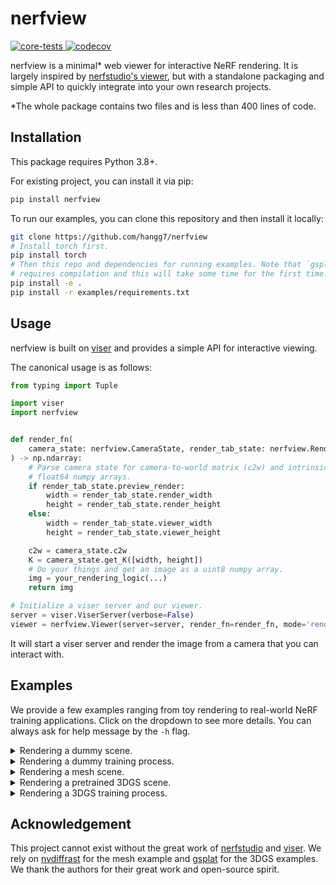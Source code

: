 # nerfview

<p align="left">
    <a href="https://github.com/hangg7/nerfview/actions/workflows/core_tests.yml">
        <img alt="core-tests" src="https://github.com/hangg7/nerfview/actions/workflows/core_tests.yml/badge.svg?branch=main" />
    </a>
    <a href="https://pypi.org/project/nerfview/">
        <img alt="codecov" src="https://img.shields.io/pypi/pyversions/nerfview" />
    </a>
</p>

nerfview is a minimal\* web viewer for interactive NeRF rendering. It is largely
inspired by [nerfstudio's
viewer](https://github.com/nerfstudio-project/nerfstudio), but with a
standalone packaging and simple API to quickly integrate into your own research
projects.

\*The whole package contains two files and is less than 400 lines of code.

## Installation

This package requires Python 3.8+.

For existing project, you can install it via pip:

```bash
pip install nerfview
```

To run our examples, you can clone this repository and then install it locally:

```bash
git clone https://github.com/hangg7/nerfview
# Install torch first.
pip install torch
# Then this repo and dependencies for running examples. Note that `gsplat`
# requires compilation and this will take some time for the first time.
pip install -e .
pip install -r examples/requirements.txt
```

## Usage

nerfview is built on [viser](https://viser.studio/latest/) and provides a
simple API for interactive viewing.

The canonical usage is as follows:

```python
from typing import Tuple

import viser
import nerfview


def render_fn(
    camera_state: nerfview.CameraState, render_tab_state: nerfview.RenderTabState
) -> np.ndarray:
    # Parse camera state for camera-to-world matrix (c2w) and intrinsic (K) as
    # float64 numpy arrays.
    if render_tab_state.preview_render:
        width = render_tab_state.render_width
        height = render_tab_state.render_height
    else:
        width = render_tab_state.viewer_width
        height = render_tab_state.viewer_height

    c2w = camera_state.c2w
    K = camera_state.get_K([width, height])
    # Do your things and get an image as a uint8 numpy array.
    img = your_rendering_logic(...)
    return img

# Initialize a viser server and our viewer.
server = viser.ViserServer(verbose=False)
viewer = nerfview.Viewer(server=server, render_fn=render_fn, mode='rendering')
```

It will start a viser server and render the image from a camera that you can interact with.

## Examples

We provide a few examples ranging from toy rendering to real-world NeRF training
applications. Click on the dropdown to see more details. You can always ask for
help message by the `-h` flag.

<details>
<summary>Rendering a dummy scene.</summary>
<br>
    
https://github.com/hangg7/nerfview/assets/10098306/53a41fac-bce7-4820-be75-f90483bc22a0

This example is the best starting point to understand the basic API.

```bash
python examples/00_dummy_rendering.py
```

</details>

<details>
<summary>Rendering a dummy training process.</summary>
<br>
    
https://github.com/hangg7/nerfview/assets/10098306/8b13ca4a-6aaa-46a7-a333-b889c2a4ac15

This example is the best starting point to understand the API for training time
update.

```bash
python examples/01_dummy_training.py
```

</details>

<details>
<summary>Rendering a mesh scene.</summary>
<br>
    
https://github.com/hangg7/nerfview/assets/10098306/84c9993f-82a3-48fb-9786-b5205bffcd6f

This example showcases how to interactively render a mesh by directly serving
rendering results from <a href="https://nvlabs.github.io/nvdiffrast/">nvdiffrast</a>.

```bash
# Only need to run once the first time.
bash examples/assets/download_dragon_mesh.sh
CUDA_VISIBLE_DEVICES=0 python examples/02_mesh_rendering.py
```

</details>

<details>
<summary>Rendering a pretrained 3DGS scene.</summary>
<br>
    
https://github.com/hangg7/nerfview/assets/10098306/7b526105-8b6f-431c-9b49-10c821a3bd36

This example showcases how to render a pretrained 3DGS model using gsplat. The
scene is cropped such that it is smaller to download. It is essentially the
[simple viewer
example](https://github.com/nerfstudio-project/gsplat/blob/07d9188590ae1ee1e9ff7794a4217cc4591b44cf/examples/simple_viewer.py),
which we include here to be self-contained.

```bash
# Only need to run once the first time.
bash examples/assets/download_gsplat_ckpt.sh
CUDA_VISIBLE_DEVICES=0 python examples/03_gsplat_rendering.py \
    --ckpt examples/assets/ckpt_6999_crop.pt
```

</details>

<details>
<summary>Rendering a 3DGS training process.</summary>
<br>
    
https://github.com/hangg7/nerfview/assets/10098306/640d4067-e410-49aa-86b8-325140dd73a8

This example showcases how to render while training 3DGS on mip-NeRF's garden
scene using gsplat. It is essentially the [simple trainer
example](https://github.com/nerfstudio-project/gsplat/blob/07d9188590ae1ee1e9ff7794a4217cc4591b44cf/examples/simple_trainer.py),
which we include here to be self-contained.

```bash
# Only need to run once the first time.
bash examples/assets/download_colmap_garden.sh
CUDA_VISIBLE_DEVICES=0 python examples/04_gsplat_training.py \
    --data_dir examples/assets/colmap_garden/ \
    --data_factor 8 \
    --result_dir results/garden/
```

</details>

## Acknowledgement

This project cannot exist without the great work of
[nerfstudio](https://github.com/nerfstudio-project/nerfstudio) and
[viser](https://viser.studio/latest/). We rely on
[nvdiffrast](https://nvlabs.github.io/nvdiffrast/) for the mesh example and
[gsplat](https://docs.gsplat.studio/latest/) for the 3DGS examples. We thank
the authors for their great work and open-source spirit.
